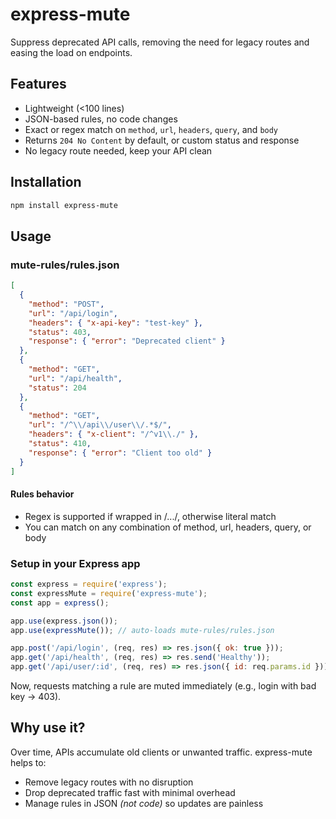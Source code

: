 # express-mute

Suppress deprecated API calls, removing the need for legacy routes and easing the load on endpoints.

## Features

- Lightweight (<100 lines)
- JSON-based rules, no code changes
- Exact or regex match on `method`, `url`, `headers`, `query`, and `body`
- Returns `204 No Content` by default, or custom status and response
- No legacy route needed, keep your API clean

## Installation

```bash
npm install express-mute
```

## Usage

### mute-rules/rules.json

```json
[
  {
    "method": "POST",
    "url": "/api/login",
    "headers": { "x-api-key": "test-key" },
    "status": 403,
    "response": { "error": "Deprecated client" }
  },
  {
    "method": "GET",
    "url": "/api/health",
    "status": 204
  },
  {
    "method": "GET",
    "url": "/^\\/api\\/user\\/.*$/",
    "headers": { "x-client": "/^v1\\./" },
    "status": 410,
    "response": { "error": "Client too old" }
  }
]
```

#### Rules behavior

* Regex is supported if wrapped in /.../, otherwise literal match
* You can match on any combination of method, url, headers, query, or body

### Setup in your Express app

```js
const express = require('express');
const expressMute = require('express-mute');
const app = express();

app.use(express.json());
app.use(expressMute()); // auto-loads mute-rules/rules.json

app.post('/api/login', (req, res) => res.json({ ok: true }));
app.get('/api/health', (req, res) => res.send('Healthy'));
app.get('/api/user/:id', (req, res) => res.json({ id: req.params.id }));
```

Now, requests matching a rule are muted immediately (e.g., login with bad key → 403).

## Why use it?

Over time, APIs accumulate old clients or unwanted traffic. express-mute helps to:
* Remove legacy routes with no disruption
* Drop deprecated traffic fast with minimal overhead
* Manage rules in JSON _(not code)_ so updates are painless